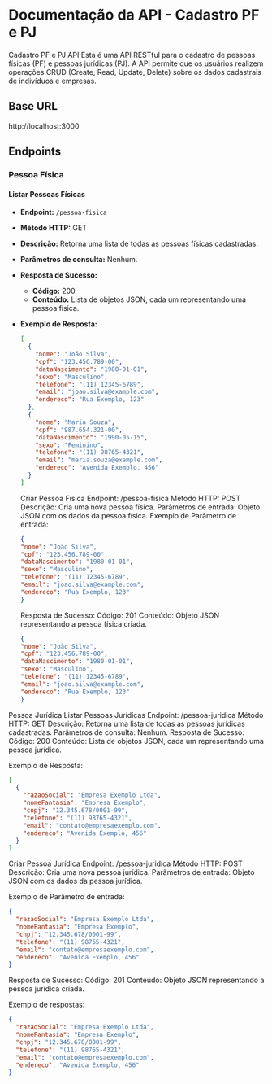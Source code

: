 # Documentação da API - Cadastro PF e PJ
Cadastro PF e PJ API
Esta é uma API RESTful para o cadastro de pessoas físicas (PF) e pessoas jurídicas (PJ). A API permite que os usuários realizem operações CRUD (Create, Read, Update, Delete) sobre os dados cadastrais de indivíduos e empresas.

## Base URL

http://localhost:3000

## Endpoints

### Pessoa Física

#### Listar Pessoas Físicas

- **Endpoint:** `/pessoa-fisica`
- **Método HTTP:** GET
- **Descrição:** Retorna uma lista de todas as pessoas físicas cadastradas.
- **Parâmetros de consulta:** Nenhum.
- **Resposta de Sucesso:**
  - **Código:** 200
  - **Conteúdo:** Lista de objetos JSON, cada um representando uma pessoa física.
- **Exemplo de Resposta:**

  ```json
  [
    {
      "nome": "João Silva",
      "cpf": "123.456.789-00",
      "dataNascimento": "1980-01-01",
      "sexo": "Masculino",
      "telefone": "(11) 12345-6789",
      "email": "joao.silva@example.com",
      "endereco": "Rua Exemplo, 123"
    },
    {
      "nome": "Maria Souza",
      "cpf": "987.654.321-00",
      "dataNascimento": "1990-05-15",
      "sexo": "Feminino",
      "telefone": "(11) 98765-4321",
      "email": "maria.souza@example.com",
      "endereco": "Avenida Exemplo, 456"
    }
  ]
  ```

  Criar Pessoa Física
  Endpoint: /pessoa-fisica
  Método HTTP: POST
  Descrição: Cria uma nova pessoa física.
  Parâmetros de entrada: Objeto JSON com os dados da pessoa física.
  Exemplo de Parâmetro de entrada:

  ```json
  {
  "nome": "João Silva",
  "cpf": "123.456.789-00",
  "dataNascimento": "1980-01-01",
  "sexo": "Masculino",
  "telefone": "(11) 12345-6789",
  "email": "joao.silva@example.com",
  "endereco": "Rua Exemplo, 123"
  }
  ```

  Resposta de Sucesso:
  Código: 201
  Conteúdo: Objeto JSON representando a pessoa física criada.
  ```json
  {
  "nome": "João Silva",
  "cpf": "123.456.789-00",
  "dataNascimento": "1980-01-01",
  "sexo": "Masculino",
  "telefone": "(11) 12345-6789",
  "email": "joao.silva@example.com",
  "endereco": "Rua Exemplo, 123"
  }
  ```

Pessoa Jurídica
Listar Pessoas Jurídicas
Endpoint: /pessoa-juridica
Método HTTP: GET
Descrição: Retorna uma lista de todas as pessoas jurídicas cadastradas.
Parâmetros de consulta: Nenhum.
Resposta de Sucesso:
Código: 200
Conteúdo: Lista de objetos JSON, cada um representando uma pessoa jurídica.

Exemplo de Resposta:

```json
[
  {
    "razaoSocial": "Empresa Exemplo Ltda",
    "nomeFantasia": "Empresa Exemplo",
    "cnpj": "12.345.678/0001-99",
    "telefone": "(11) 98765-4321",
    "email": "contato@empresaexemplo.com",
    "endereco": "Avenida Exemplo, 456"
  }
]
```

Criar Pessoa Jurídica
Endpoint: /pessoa-juridica
Método HTTP: POST
Descrição: Cria uma nova pessoa jurídica.
Parâmetros de entrada: Objeto JSON com os dados da pessoa jurídica.

Exemplo de Parâmetro de entrada:

```json
{
  "razaoSocial": "Empresa Exemplo Ltda",
  "nomeFantasia": "Empresa Exemplo",
  "cnpj": "12.345.678/0001-99",
  "telefone": "(11) 98765-4321",
  "email": "contato@empresaexemplo.com",
  "endereco": "Avenida Exemplo, 456"
}
```

Resposta de Sucesso:
Código: 201
Conteúdo: Objeto JSON representando a pessoa jurídica criada.

Exemplo de respostas:

```json
{
  "razaoSocial": "Empresa Exemplo Ltda",
  "nomeFantasia": "Empresa Exemplo",
  "cnpj": "12.345.678/0001-99",
  "telefone": "(11) 98765-4321",
  "email": "contato@empresaexemplo.com",
  "endereco": "Avenida Exemplo, 456"
}
```
